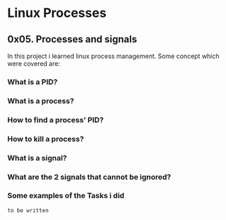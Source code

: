 # Linux Processes
## 0x05. Processes and signals
In this project i learned linux process management. Some concept which
were covered are:
### What is a PID?
### What is a process?
### How to find a process’ PID?
### How to kill a process?
### What is a signal?
### What are the 2 signals that cannot be ignored?
### Some examples of the Tasks i did
```
to be written
```
